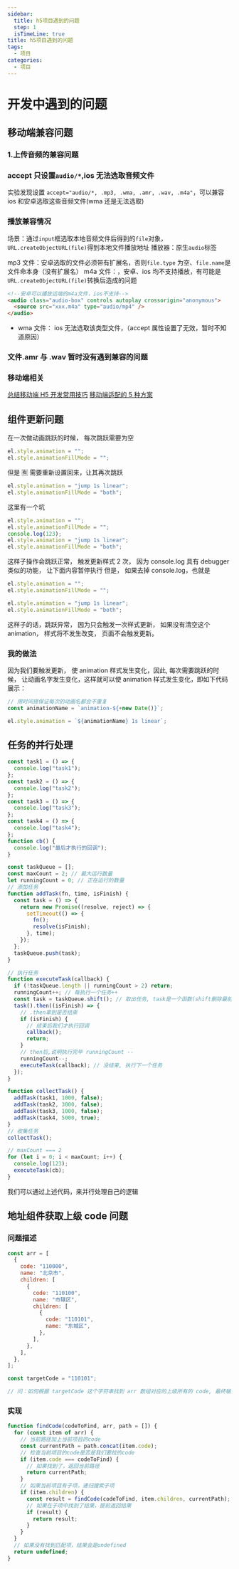 ```yaml
---
sidebar:
  title: h5项目遇到的问题
  step: 1
  isTimeLine: true
title: h5项目遇到的问题
tags:
  - 项目
categories:
  - 项目
---
```


# 开发中遇到的问题

## 移动端兼容问题

### 1.上传音频的兼容问题

### accept 只设置`audio/*`,ios 无法选取音频文件

实验发现设置 `accept="audio/*, .mp3, .wma, .amr, .wav, .m4a"`，可以兼容 ios 和安卓选取这些音频文件(wma 还是无法选取)

### 播放兼容情况

场景：通过`input`框选取本地音频文件后得到的`file`对象，`URL.createObjectURL(file)`得到本地文件播放地址
播放器：原生`audio`标签

mp3 文件：安卓选取的文件必须带有扩展名，否则`file.type` 为空、`file.name`是文件命本身（没有扩展名）
m4a 文件：，安卓、ios 均不支持播放，有可能是`URL.createObjectURL(file)`转换后造成的问题

```html
<!--安卓可以播放远端的m4a文件，ios不支持-->
<audio class="audio-box" controls autoplay crossorigin="anonymous">
  <source src="xxx.m4a" type="audio/mp4" />
</audio>
```

- wma 文件： ios 无法选取该类型文件，（accept 属性设置了无效，暂时不知道原因）

### 文件.amr 与 .wav 暂时没有遇到兼容的问题

### 移动端相关

[总结移动端 H5 开发常用技巧](https://juejin.cn/post/6844904066301050893#heading-4)
[移动端适配的 5 种方案](https://juejin.cn/post/6953091677838344199)

## 组件更新问题

在一次做动画跳跃的时候， 每次跳跃需要为空

```js
el.style.animation = "";
el.style.animationFillMode = "";
```

但是 🈶 需要重新设置回来，让其再次跳跃

```js
el.style.animation = "jump 1s linear";
el.style.animationFillMode = "both";
```

这里有一个坑

```js
el.style.animation = "";
el.style.animationFillMode = "";
console.log(123);
el.style.animation = "jump 1s linear";
el.style.animationFillMode = "both";
```

这样子操作会跳跃正常， 触发更新样式 2 次， 因为 console.log 具有 debugger 类似的功能， 让下面内容暂停执行
但是， 如果去掉 console.log，也就是

```js
el.style.animation = "";
el.style.animationFillMode = "";

el.style.animation = "jump 1s linear";
el.style.animationFillMode = "both";
```

这样子的话，跳跃异常， 因为只会触发一次样式更新， 如果没有清空这个 animation， 样式将不发生改变， 页面不会触发更新。

### 我的做法

因为我们要触发更新， 使 animation 样式发生变化，因此, 每次需要跳跃的时候， 让动画名字发生变化，这样就可以使 animation 样式发生变化，即如下代码展示：

```js
// 用时间搓保证每次的动画名都会不重复
const animationName = `animation-${+new Date()}`;

el.style.animation = `${animationName} 1s linear`;
```

## 任务的并行处理

```js
const task1 = () => {
  console.log("task1");
};
const task2 = () => {
  console.log("task2");
};
const task3 = () => {
  console.log("task3");
};
const task4 = () => {
  console.log("task4");
};
function cb() {
  console.log("最后才执行的回调");
}

const taskQueue = [];
const maxCount = 2; // 最大运行数量
let runningCount = 0; // 正在运行的数量
// 添加任务
function addTask(fn, time, isFinish) {
  const task = () => {
    return new Promise((resolve, reject) => {
      setTimeout(() => {
        fn();
        resolve(isFinish);
      }, time);
    });
  };
  taskQueue.push(task);
}

// 执行任务
function executeTask(callback) {
  if (!taskQueue.length || runningCount > 2) return;
  runningCount++; // 每执行一个任务++
  const task = taskQueue.shift(); // 取出任务, task是一个函数(shift删除最前面一个, 并返回删除的元素)
  task().then((isFinish) => {
    // .then拿到是否结束
    if (isFinish) {
      // 结束后我们才执行回调
      callback();
      return;
    }
    // then后,说明执行完毕 runningCount --
    runningCount--;
    executeTask(callback); // 没结束, 执行下一个任务
  });
}

function collectTask() {
  addTask(task1, 1000, false);
  addTask(task2, 3000, false);
  addTask(task3, 1000, false);
  addTask(task4, 5000, true);
}
// 收集任务
collectTask();

// maxCount === 2
for (let i = 0; i < maxCount; i++) {
  console.log(123);
  executeTask(cb);
}
```

我们可以通过上述代码，来并行处理自己的逻辑

## 地址组件获取上级 code 问题

### 问题描述

```js
const arr = [
  {
    code: "110000",
    name: "北京市",
    children: [
      {
        code: "110100",
        name: "市辖区",
        children: [
          {
            code: "110101",
            name: "东城区",
          },
        ],
      },
    ],
  },
];

const targetCode = "110101";

// 问：如何根据 targetCode 这个字符串找到 arr 数组对应的上级所有的 code, 最终输出['110000'，110100，110101']
```

### 实现

```js
function findCode(codeToFind, arr, path = []) {
  for (const item of arr) {
    // 当前路径加上当前项目的code
    const currentPath = path.concat(item.code);
    // 检查当前项目的code是否是我们要找的code
    if (item.code === codeToFind) {
      // 如果找到了，返回当前路径
      return currentPath;
    }
    // 如果当前项目有子项，递归搜索子项
    if (item.children) {
      const result = findCode(codeToFind, item.children, currentPath);
      // 如果在子项中找到了结果，提前返回结果
      if (result) {
        return result;
      }
    }
  }
  // 如果没有找到匹配项，结果会是undefined
  return undefined;
}
```